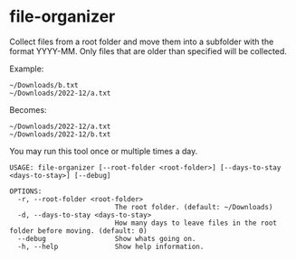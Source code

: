 #  file-organizer

Collect files from a root folder and move them into a subfolder with the
format YYYY-MM. Only files that are older than specified will be collected.

Example:

    ~/Downloads/b.txt
    ~/Downloads/2022-12/a.txt

Becomes:

    ~/Downloads/2022-12/a.txt
    ~/Downloads/2022-12/b.txt

You may run this tool once or multiple times a day.

```
USAGE: file-organizer [--root-folder <root-folder>] [--days-to-stay <days-to-stay>] [--debug]

OPTIONS:
  -r, --root-folder <root-folder>
                          The root folder. (default: ~/Downloads)
  -d, --days-to-stay <days-to-stay>
                          How many days to leave files in the root folder before moving. (default: 0)
  --debug                 Show whats going on.
  -h, --help              Show help information.
  ```

